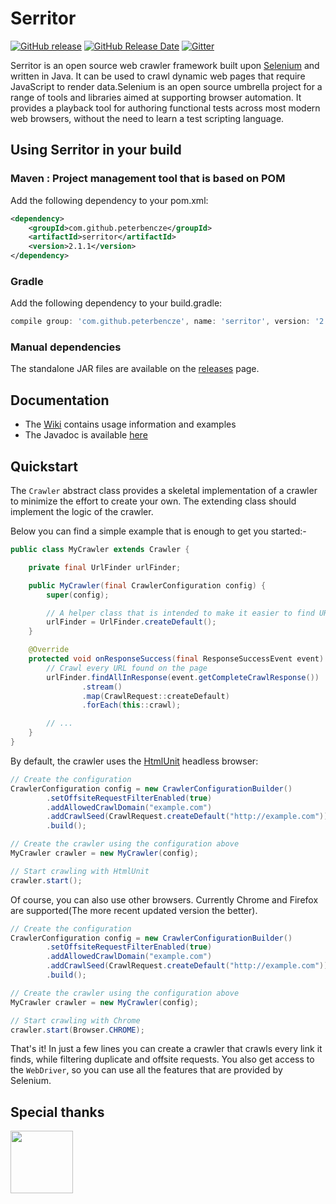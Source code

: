 

Serritor
========

[![GitHub release](https://img.shields.io/github/release/peterbencze/serritor.svg)](https://github.com/peterbencze/serritor/releases/latest)
[![GitHub Release Date](https://img.shields.io/github/release-date/peterbencze/serritor.svg)](https://github.com/peterbencze/serritor/releases/latest)
[![Gitter](https://badges.gitter.im/serritor/community.svg)](https://gitter.im/serritor/community?utm_source=badge&utm_medium=badge&utm_campaign=pr-badge)

Serritor is an open source web crawler framework built upon [Selenium](http://www.seleniumhq.org/) 
and written in Java. It can be used to crawl dynamic web pages that require JavaScript to render 
data.Selenium is an open source umbrella project for a range of tools and libraries aimed at 
supporting browser automation. It provides a playback tool for authoring functional tests across
most modern web browsers, without the need to learn a test scripting language.

## Using Serritor in your build
### Maven : Project management tool that is based on POM

Add the following dependency to your pom.xml:
```xml
<dependency>
    <groupId>com.github.peterbencze</groupId>
    <artifactId>serritor</artifactId>
    <version>2.1.1</version>
</dependency>
```

### Gradle

Add the following dependency to your build.gradle:
```groovy
compile group: 'com.github.peterbencze', name: 'serritor', version: '2.1.1'
```

### Manual dependencies

The standalone JAR files are available on the 
[releases](https://github.com/peterbencze/serritor/releases) page.

## Documentation
* The [Wiki](https://github.com/peterbencze/serritor/wiki) contains usage information and examples
* The Javadoc is available [here](https://peterbencze.github.io/serritor/)

## Quickstart
The `Crawler` abstract class provides a skeletal implementation of a crawler to minimize the effort 
to create your own. The extending class should implement the logic of the crawler.

Below you can find a simple example that is enough to get you started:-
```java
public class MyCrawler extends Crawler {

    private final UrlFinder urlFinder;

    public MyCrawler(final CrawlerConfiguration config) {
        super(config);

        // A helper class that is intended to make it easier to find URLs on web pages
        urlFinder = UrlFinder.createDefault();
    }

    @Override
    protected void onResponseSuccess(final ResponseSuccessEvent event) {
        // Crawl every URL found on the page
        urlFinder.findAllInResponse(event.getCompleteCrawlResponse())
                .stream()
                .map(CrawlRequest::createDefault)
                .forEach(this::crawl);

        // ...
    }
}
```
By default, the crawler uses the [HtmlUnit](http://htmlunit.sourceforge.net/) headless browser:
```java
// Create the configuration
CrawlerConfiguration config = new CrawlerConfigurationBuilder()
        .setOffsiteRequestFilterEnabled(true)
        .addAllowedCrawlDomain("example.com")
        .addCrawlSeed(CrawlRequest.createDefault("http://example.com"))
        .build();

// Create the crawler using the configuration above
MyCrawler crawler = new MyCrawler(config);

// Start crawling with HtmlUnit
crawler.start();
```
Of course, you can also use other browsers. Currently Chrome and Firefox are 
supported(The more recent updated version the better).
```java
// Create the configuration
CrawlerConfiguration config = new CrawlerConfigurationBuilder()
        .setOffsiteRequestFilterEnabled(true)
        .addAllowedCrawlDomain("example.com")
        .addCrawlSeed(CrawlRequest.createDefault("http://example.com"))
        .build();

// Create the crawler using the configuration above
MyCrawler crawler = new MyCrawler(config);

// Start crawling with Chrome
crawler.start(Browser.CHROME);
```

That's it! In just a few lines you can create a crawler that crawls every link it finds, while 
filtering duplicate and offsite requests. You also get access to the `WebDriver`, so you can use 
all the features that are provided by Selenium.

## Special thanks
[<img src="https://user-images.githubusercontent.com/1896287/62488023-8f2b5c00-b7c3-11e9-9108-82034819c462.png" width="100" height="100">](https://www.jetbrains.com/?from=Serritor)

